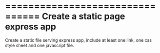 ================================
Create a static page express app
================================
Create a static file serving express app, include at least one link, one css style sheet and one javascript file.
